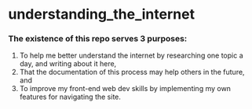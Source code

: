 # understanding_the_internet

### The existence of this repo serves 3 purposes:
1) To help me better understand the internet by researching one topic a day,
and writing about it here,
2) That the documentation of this process may help others in the future, and
3) To improve my front-end web dev skills by implementing my own features for navigating the site.
